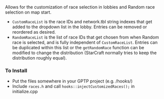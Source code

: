 Allows for the customization of race selection in lobbies and Random race selection on map start.

- `CustomRaceList` is the race IDs and network.tbl string indexes that get added to the dropdown list in the lobby. Entries can be removed or reordered as desired.
- `RandomRaceList` is the list of race IDs that get chosen from when Random race is selected, and is fully independent of `CustomRaceList`. Entries can be duplicated within this list or the `getRandomRace` function can be modified to change the distribution (StarCraft normally tries to keep the distribution roughly equal).

### To Install
- Put the files somewhere in your GPTP project (e.g. \/hooks\/)
- Include `races.h` and call `hooks::injectCustomizedRaces();` in initialize.cpp
